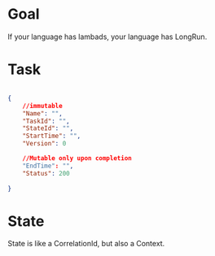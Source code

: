 # Goal
If your language has lambads, your language has LongRun.
# Task 
```json

{
    //immutable
    "Name": "",
    "TaskId": "",
    "StateId": "",
    "StartTime": "", 
    "Version": 0

    //Mutable only upon completion
    "EndTime": "",
    "Status": 200
    
}
```

# State

State is like a CorrelationId, but also a Context.

```json

```

